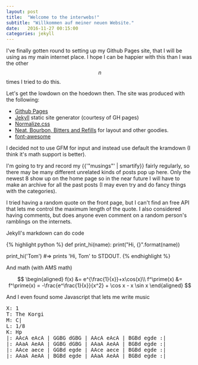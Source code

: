 ```yaml
---
layout: post
title:  "Welcome to the interwebs!"
subtitle: "Willkommen auf meiner neuen Website."
date:   2016-11-27 00:15:00
categories: jekyll
---
```



I've finally gotten round to setting up my Github Pages site, that I will be using as my main 
internet place. I hope I can be happier with this than I was the other $$n$$ times I tried to
do this.

Let's get the lowdown on the hoedown then. The site was produced with the following:

- [Github Pages][ghpages]
- [Jekyll][jekyll] static site generator (courtesy of GH pages)
- [Normalize.css][normalize]
- [Neat, Bourbon, Bitters and Refills][bourbon] for layout and other goodies.
- [font-awesome][font-awesome]

I decided not to use GFM for input and instead use default the kramdown (I think it's math support is 
better).

I'm going to try and record my {{'"musings"' | smartify}} fairly regularly, so there may be many
different unrelated kinds of posts pop up here. Only the newest 8 show up on the home page so in 
the near future I will have to make an archive for all the past posts (I may even try and do fancy
things with the categories).

I tried having a random quote on the front page, but I can't find an free API that lets me control the
maximum length of the quote. I also considered having comments, but does anyone even comment on a 
random person's ramblings on the internets.

Jekyll's markdown can do code

{% highlight python %}
def print_hi(name):
  print("Hi, {}".format(name))

print_hi('Tom')
#=> prints 'Hi, Tom' to STDOUT.
{% endhighlight %}

And math (with AMS math)

$$
\begin{aligned}
    f(x) &= e^{\frac{1}{x}}+x\cos(x)\\
    f^\prime(x) &= f^\prime(x) = -\frac{e^\frac{1}{x}}{x^2} + \cos x - x \sin x
\end{aligned}
$$

And I even found some Javascript that lets me write music
<pre>
X: 1
T: The Korgi
M: C|
L: 1/8
K: Hp
|: AAcA eAcA | GGBG dGBG | AAcA eAcA | BGBd egde :|
|: AAaA AeAA | GGBG dGBG | AAaA AeAA | BGBd egde :|
|: AAce aece | GGBd egde | AAce aece | BGBd egde :|
|: AAaA AeAA | BGBd egde | AAaA AeAA | BGBd egde :|
</pre>

[jekyll]:       http://jekyllrb.com
[bourbon]:      http://bourbon.io
[ghpages]:      https://pages.github.com/
[font-awesome]: http://fontawesome.io
[normalize]:    http://necolas.github.io/normalize.css/
